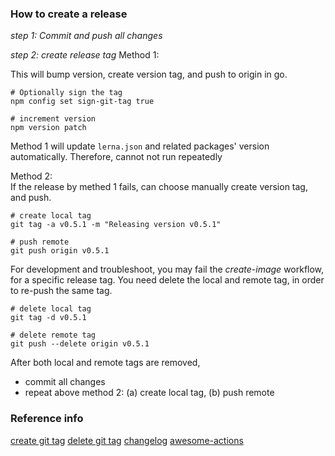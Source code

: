 ### How to create a release

_step 1: Commit and push all changes_

_step 2: create release tag_
Method 1:  

This will bump version, create version tag, and push to origin in go.

```shell script
# Optionally sign the tag
npm config set sign-git-tag true

# increment version
npm version patch
```

Method 1 will update `lerna.json` and related packages' version automatically. Therefore, cannot not run repeatedly 

Method 2:    
If the release by methed 1 fails, can choose manually create version tag, and push.

```shell script
# create local tag
git tag -a v0.5.1 -m "Releasing version v0.5.1"

# push remote
git push origin v0.5.1
```

For development and troubleshoot, you may fail the _create-image_ workflow, for a specific release tag. You
need delete the local and remote tag, in order to re-push the same tag.

```shell script
# delete local tag
git tag -d v0.5.1

# delete remote tag
git push --delete origin v0.5.1
```

After both local and remote tags are removed,

- commit all changes
- repeat above method 2: (a) create local tag, (b) push remote

### Reference info

[create git tag](https://dev.to/neshaz/a-tutorial-for-tagging-releases-in-git-147e)
[delete git tag](https://devconnected.com/how-to-delete-local-and-remote-tags-on-git/)
[changelog](https://keepachangelog.com/en/0.3.0/)
[awesome-actions](https://github.com/sdras/awesome-actions)
